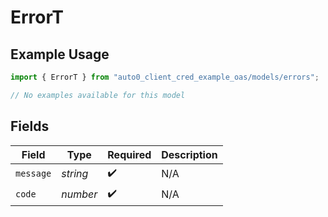 # ErrorT

## Example Usage

```typescript
import { ErrorT } from "auto0_client_cred_example_oas/models/errors";

// No examples available for this model
```

## Fields

| Field              | Type               | Required           | Description        |
| ------------------ | ------------------ | ------------------ | ------------------ |
| `message`          | *string*           | :heavy_check_mark: | N/A                |
| `code`             | *number*           | :heavy_check_mark: | N/A                |